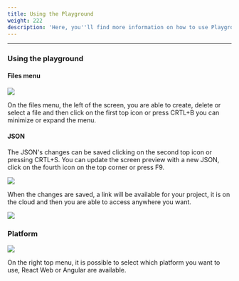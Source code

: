 ```yaml
---
title: Using the Playground
weight: 222
description: 'Here, you''ll find more information on how to use Playground.'
---
```


---

### **Using the playground**

#### Files menu

![](/image%20%2860%29.png)

On the files menu, the left of the screen, you are able to create, delete or select a file and then click on the first top icon or press CRTL+B you can minimize or expand the menu.

#### JSON  

The JSON's changes can be saved clicking on the second top icon or pressing CRTL+S. You can update the screen preview with a new JSON, click on the fourth icon on the top corner or press F9.

![](/image%20%2875%29.png)

When the changes are saved, a link will be available for your project, it is on the cloud and then you are able to access anywhere you want. 

![](/image%20%2879%29.png)

### Platform

![](/image%20%2837%29.png)

On the right top menu, it is possible to select which platform you want to use, React Web or Angular are available.
